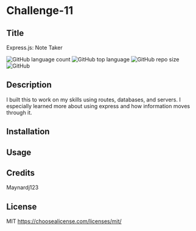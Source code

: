 # Challenge-11

## Title
Express.js: Note Taker

![GitHub language count](https://img.shields.io/github/languages/count/Maynardj123/Challenge-11?style=flat-square)
![GitHub top language](https://img.shields.io/github/languages/top/Maynardj123/Challenge-11?color=green&style=flat-square)
![GitHub repo size](https://img.shields.io/github/repo-size/Maynardj123/Challenge-11?color=yellow&style=flat-square)
![GitHub](https://img.shields.io/github/license/Maynardj123/Challenge-11?color=orange&style=flat-square)

  ## Description
  I built  this to work on my skills using routes, databases, and servers. I especially learned more about using express and how information moves through it.



  ## Installation
  


  ## Usage
  


  ## Credits
  Maynardj123


  ## License
  MIT
  https://choosealicense.com/licenses/mit/

